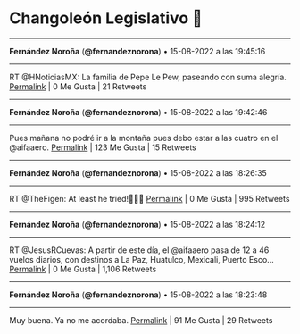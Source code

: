 # Changoleón Legislativo 🙈
*****
**Fernández Noroña** (**@fernandeznorona**) • 15-08-2022 a las 19:45:16
*****
RT @HNoticiasMX: La familia de Pepe Le Pew, paseando con suma alegría.
[Permalink](https://twitter.com/fernandeznorona/status/1559385778161074176) | 0 Me Gusta | 21 Retweets
*****
**Fernández Noroña** (**@fernandeznorona**) • 15-08-2022 a las 19:42:46
*****
Pues mañana no podré ir a la montaña pues debo estar a las cuatro en el @aifaaero.
[Permalink](https://twitter.com/fernandeznorona/status/1559385149250355202) | 123 Me Gusta | 15 Retweets
*****
**Fernández Noroña** (**@fernandeznorona**) • 15-08-2022 a las 18:26:35
*****
RT @TheFigen: At least he tried!💓🤣🤣
[Permalink](https://twitter.com/fernandeznorona/status/1559365979775410177) | 0 Me Gusta | 995 Retweets
*****
**Fernández Noroña** (**@fernandeznorona**) • 15-08-2022 a las 18:24:12
*****
RT @JesusRCuevas: A partir de este día, el @aifaaero pasa de 12 a 46 vuelos diarios, con destinos a La Paz, Huatulco, Mexicali, Puerto Esco…
[Permalink](https://twitter.com/fernandeznorona/status/1559365379008471040) | 0 Me Gusta | 1,106 Retweets
*****
**Fernández Noroña** (**@fernandeznorona**) • 15-08-2022 a las 18:23:48
*****
Muy buena. Ya no me acordaba.
[Permalink](https://twitter.com/fernandeznorona/status/1559365277959262215) | 91 Me Gusta | 29 Retweets